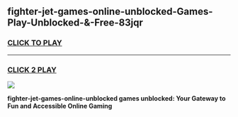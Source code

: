 
## fighter-jet-games-online-unblocked-Games-Play-Unblocked-&-Free-83jqr
<h3>
<a href="https://premium76.site?title=fighter-jet-games-online-unblocked&ref=24A">CLICK TO PLAY</a></h3>
<hr>

<h3>
<a href="https://premium76.site?title=fighter-jet-games-online-unblocked&ref=24A">CLICK 2 PLAY</a>
  
</h3>

<a href="https://premium76.site?title=fighter-jet-games-online-unblocked&ref=24A"><img src="https://clearcache.store/games.png"></a>


**fighter-jet-games-online-unblocked games unblocked: Your Gateway to Fun and Accessible Online Gaming**
